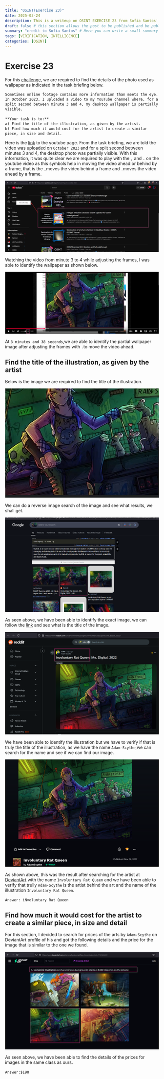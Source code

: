 ```yaml
---
title: "OSINT(Exercise 23)"
date: 2025-03-24
description: This is a writeup on OSINT EXERCISE 23 from Sofia Santos' OSINT analysis and exercises.
draft: false # this section allows the post to be published and be public, is it is set to true the post will not be published.
summary: "credit to Sofia Santos" # Here you can write a small summary of the post if needed
tags: [VERIFICATION, INTELLIGENCE]
categories: [OSINT]
---
```

# Exercise 23

For this [challenge](https://gralhix.com/list-of-osint-exercises/osint-exercise-023/), we are required to find the details of the photo used as wallpaper as indicated in the task briefing below.
```
Sometimes online footage contains more information than meets the eye. In October 2023, I uploaded a video to my YouTube channel where, for a split second between minute 3 and 4, my desktop wallpaper is partially visible.

**Your task is to:**  
a) Find the title of the illustration, as given by the artist.  
b) Find how much it would cost for the artist to create a similar piece, in size and detail.
```
Here is the [link](https://www.youtube.com/@gralhix/videos) to the youtube page. From the task briefing, we are told the video was uploaded on `October 2023` and for a split second between minutes 3 and 4, the desktop photo was partially visible. With this information, it was quite clear we are required to play with the `,` and `.` on the youtube video as this symbols help in moving the video ahead or behind by a frame, that is the `,`moves the video behind a frame and `.`moves the video ahead by a frame.

![](Pasted%20image%2020250324141801.png)

Watching the video from minute 3 to 4 while adjusting the frames, I was able to identify the wallpaper as shown below.

![](Pasted%20image%2020250324142127.png)

At `3 minutes and 38 seconds`,we are able to identify the partial wallpaper image after adjusting the frames with `.`to move the video ahead. 

##  Find the title of the illustration, as given by the artist
Below is the image we are required to find the title of the illustration.

![](Pasted%20image%2020250324142358.png)

We can do a reverse image search of the image and see what results, we shall get.

![](Pasted%20image%2020250324143022.png)

As seen above, we have been able to identify the exact image, we can follow the [link](https://www.reddit.com/r/Art/comments/z3ogno/involuntary_rat_queen_me_digital_2022/) and see what is the title of the image.

![](Pasted%20image%2020250324143224.png)

We have been able to identify the illustration but we have to verify if that is truly the title of the illustration, as we have the name `Adam-Scythe`,we can search for the name and see if we can find our image.

![](Pasted%20image%2020250324143734.png)

As shown above, this was the result after searching for the artist at [DeviantArt](https://www.deviantart.com) with the name `Involuntary Rat Queen` and we have been able to verify that trully `Adam-Scythe` is the artist behind the art and the name of the illustration `Involuntary Rat Queen`.

`Answer: iNvoluntary Rat Queen`

## Find how much it would cost for the artist to create a similar piece, in size and detail
For this section, I decided to search for prices of the arts by `Adam-Scythe` on DeviantArt profile of his and got the following details and the price for the image that is similar to the one we found.

![](Pasted%20image%2020250324145025.png)

As seen above, we have been able to find the details of the prices for images in the same class as ours.

`Answer:$190`
